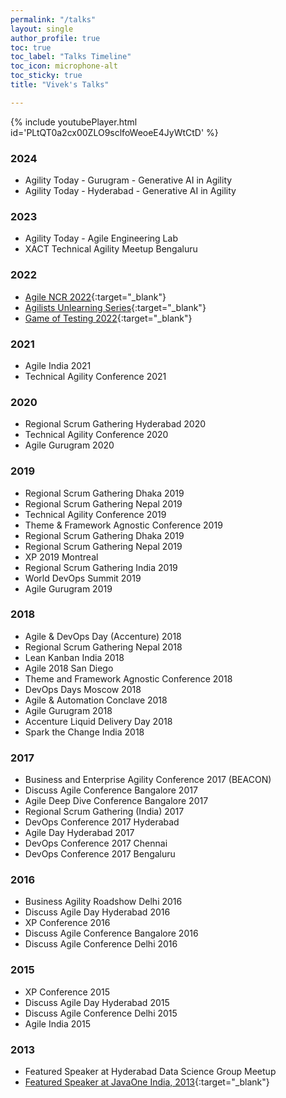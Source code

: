 ```yaml
---
permalink: "/talks"
layout: single
author_profile: true
toc: true
toc_label: "Talks Timeline"
toc_icon: microphone-alt
toc_sticky: true
title: "Vivek's Talks"

---
```

{% include youtubePlayer.html id='PLtQT0a2cx00ZLO9sclfoWeoeE4JyWtCtD' %}

### 2024
- Agility Today - Gurugram - Generative AI in Agility
- Agility Today - Hyderabad - Generative AI in Agility

### 2023
- Agility Today - Agile Engineering Lab
- XACT Technical Agility Meetup Bengaluru

### 2022
- [Agile NCR 2022](https://youtu.be/IkjkvVkVXYg){:target="_blank"}
- [Agilists Unlearning Series](https://www.youtube.com/watch?v=FZpqAmBs4oQ){:target="_blank"}
- [Game of Testing 2022](https://www.youtube.com/watch?v=NjHrxlatrAI){:target="_blank"}

### 2021
- Agile India 2021
- Technical Agility Conference 2021

### 2020
- Regional Scrum Gathering Hyderabad 2020
- Technical Agility Conference 2020
- Agile Gurugram 2020

### 2019
- Regional Scrum Gathering Dhaka 2019
- Regional Scrum Gathering Nepal 2019
- Technical Agility Conference 2019
- Theme & Framework Agnostic Conference 2019
- Regional Scrum Gathering Dhaka 2019
- Regional Scrum Gathering Nepal 2019
- XP 2019 Montreal
- Regional Scrum Gathering India 2019
- World DevOps Summit 2019
- Agile Gurugram 2019

### 2018
- Agile & DevOps Day (Accenture) 2018
- Regional Scrum Gathering Nepal 2018
- Lean Kanban India 2018
- Agile 2018 San Diego
- Theme and Framework Agnostic Conference 2018
- DevOps Days Moscow 2018
- Agile & Automation Conclave 2018
- Agile Gurugram 2018
- Accenture Liquid Delivery Day 2018 
- Spark the Change India 2018

### 2017
- Business and Enterprise Agility Conference 2017 (BEACON)
- Discuss Agile Conference Bangalore 2017
- Agile Deep Dive Conference Bangalore 2017
- Regional Scrum Gathering (India) 2017
- DevOps Conference 2017 Hyderabad
- Agile Day Hyderabad 2017
- DevOps Conference 2017 Chennai
- DevOps Conference 2017 Bengaluru

### 2016
- Business Agility Roadshow Delhi 2016
- Discuss Agile Day Hyderabad 2016
- XP Conference 2016
- Discuss Agile Conference Bangalore 2016
- Discuss Agile Conference Delhi 2016

### 2015
- XP Conference 2015
- Discuss Agile Day Hyderabad 2015
- Discuss Agile Conference Delhi  2015
- Agile India 2015

### 2013
- Featured Speaker at Hyderabad Data Science Group Meetup
- [Featured Speaker at JavaOne India, 2013](https://www.slideshare.net/caliberoviv/demystifying-websockets-build-a-cool-real-time-multiplayer-game-with-java-ee){:target="_blank"}
